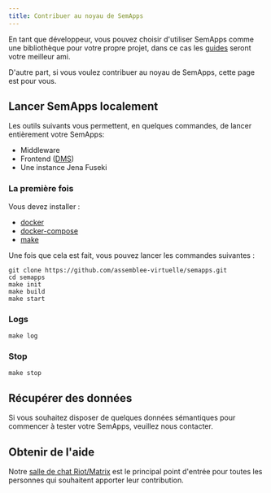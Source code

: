 ```yaml
---
title: Contribuer au noyau de SemApps
---
```


En tant que développeur, vous pouvez choisir d'utiliser SemApps comme une bibliothèque pour votre propre projet, dans ce cas les [guides](../guides/ldp-server.md) seront votre meilleur ami.

D'autre part, si vous voulez contribuer au noyau de SemApps, cette page est pour vous.

## Lancer SemApps localement

Les outils suivants vous permettent, en quelques commandes, de lancer entièrement votre SemApps:

- Middleware
- Frontend ([DMS](../guides/dms.md))
- Une instance Jena Fuseki

### La première fois

Vous devez installer :

- [docker](https://docs.docker.com/install/)
- [docker-compose](https://docs.docker.com/compose/install/)
- [make](https://www.gnu.org/software/make/)

Une fois que cela est fait, vous pouvez lancer les commandes suivantes :

```
git clone https://github.com/assemblee-virtuelle/semapps.git
cd semapps
make init
make build
make start
```
### Logs

```
make log
```

### Stop

```
make stop
```

## Récupérer des données

Si vous souhaitez disposer de quelques données sémantiques pour commencer à tester votre SemApps, veuillez nous contacter.


## Obtenir de l'aide

Notre [salle de chat Riot/Matrix](https://riot.im/app/#/room/#semapps:matrix.virtual-assembly.org) est le principal point d'entrée pour toutes les personnes qui souhaitent apporter leur contribution.
